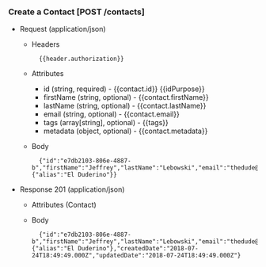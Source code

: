### Create a Contact [POST /contacts]

+ Request (application/json)
    + Headers
    
            {{header.authorization}}
        
    + Attributes
        + id (string, required) - {{contact.id}}  {{idPurpose}}
        + firstName (string, optional) - {{contact.firstName}}
        + lastName (string, optional) - {{contact.lastName}}
        + email (string, optional) - {{contact.email}}
        + tags (array[string], optional) - {{tags}}
        + metadata (object, optional) - {{contact.metadata}}

    + Body

            {"id":"e7db2103-806e-4887-b","firstName":"Jeffrey","lastName":"Lebowski","email":"thedude@example.com","metadata":{"alias":"El Duderino"}}
    
+ Response 201 (application/json)
    + Attributes (Contact)

    + Body
            
            {"id":"e7db2103-806e-4887-b","firstName":"Jeffrey","lastName":"Lebowski","email":"thedude@example.com","metadata":{"alias":"El Duderino"},"createdDate":"2018-07-24T18:49:49.000Z","updatedDate":"2018-07-24T18:49:49.000Z"}

